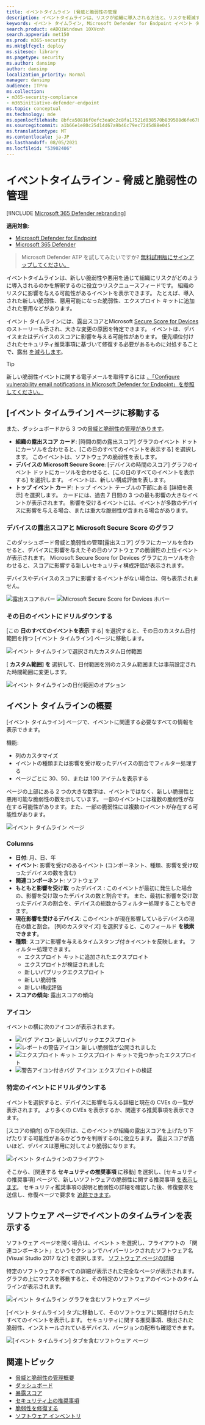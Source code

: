 ```yaml
---
title: イベントタイムライン (脅威と脆弱性の管理
description: イベントタイムラインは、リスクが組織に導入される方法と、リスクを軽減するために発生した軽減策を解釈するのに役立つリスクニュースフィードです。
keywords: イベント タイムライン, Microsoft Defender for Endpoint イベント タイムライン, Microsoft Defender for Endpoint tvm イベント タイムライン, 脅威と脆弱性の管理, Microsoft Defender for Endpoint
search.product: eADQiWindows 10XVcnh
search.appverid: met150
ms.prod: m365-security
ms.mktglfcycl: deploy
ms.sitesec: library
ms.pagetype: security
ms.author: dansimp
author: dansimp
localization_priority: Normal
manager: dansimp
audience: ITPro
ms.collection:
- m365-security-compliance
- m365initiative-defender-endpoint
ms.topic: conceptual
ms.technology: mde
ms.openlocfilehash: 8bfca50816f0efc3ea0c2c8fa17521d038570b839508d6fe67b5db7ba03b379b
ms.sourcegitcommit: a1b66e1e80c25d14d67a9b46c79ec7245d88e045
ms.translationtype: MT
ms.contentlocale: ja-JP
ms.lasthandoff: 08/05/2021
ms.locfileid: "53902406"
---
```

# <a name="event-timeline---threat-and-vulnerability-management"></a>イベントタイムライン - 脅威と脆弱性の管理

[!INCLUDE [Microsoft 365 Defender rebranding](../../includes/microsoft-defender.md)]


**適用対象:**
- [Microsoft Defender for Endpoint](https://go.microsoft.com/fwlink/?linkid=2154037)
- [Microsoft 365 Defender](https://go.microsoft.com/fwlink/?linkid=2118804)

> Microsoft Defender ATP を試してみたいですか? [無料試用版にサインアップしてください。](https://signup.microsoft.com/create-account/signup?products=7f379fee-c4f9-4278-b0a1-e4c8c2fcdf7e&ru=https://aka.ms/MDEp2OpenTrial?ocid=docs-wdatp-portaloverview-abovefoldlink)

イベントタイムラインは、新しい脆弱性や悪用を通じて組織にリスクがどのように導入されるのかを解釈するのに役立つリスクニュースフィードです。 組織のリスクに影響を与える可能性があるイベントを表示できます。 たとえば、導入された新しい脆弱性、悪用可能になった脆弱性、エクスプロイト キットに追加された悪用などがあります。

イベント タイムラインには、露出スコアと[](tvm-exposure-score.md)Microsoft [Secure Score for Devices](tvm-microsoft-secure-score-devices.md)のストーリーも示され、大きな変更の原因を特定できます。 イベントは、デバイスまたはデバイスのスコアに影響を与える可能性があります。 優先順位付けされたセキュリティ推奨事項に基づいて修復する必要があるものに対処することで、露出 [を減らします](tvm-security-recommendation.md)。

>[!TIP]
>新しい脆弱性イベントに関する電子メールを取得するには [、「Configure vulnerability email notifications in Microsoft Defender for Endpoint」を参照してください。](configure-vulnerability-email-notifications.md)

## <a name="navigate-to-the-event-timeline-page"></a>[イベント タイムライン] ページに移動する

また、ダッシュボードから 3 つの[脅威と脆弱性の管理があります](tvm-dashboard-insights.md)。

- **組織の露出スコア カード**: [時間の間の露出スコア] グラフのイベント ドットにカーソルを合わせると、[この日のすべてのイベントを表示する] を選択します。 このイベントは、ソフトウェアの脆弱性を表します。
- **デバイスの Microsoft Secure Score**: [デバイスの時間のスコア] グラフのイベント ドットにカーソルを合わせると、[この日のすべてのイベントを表示する] を選択します。 イベントは、新しい構成評価を表します。
- **トップ イベント カード**: トップ イベント テーブルの下部にある [詳細を表示] を選択します。 カードには、過去 7 日間の 3 つの最も影響の大きなイベントが表示されます。 影響を受けるイベントには、イベントが多数のデバイスに影響を与える場合、または重大な脆弱性が含まれる場合があります。

### <a name="exposure-score-and-microsoft-secure-score-for-devices-graphs"></a>デバイスの露出スコアと Microsoft Secure Score のグラフ

このダッシュボード脅威と脆弱性の管理[露出スコア] グラフにカーソルを合わせると、デバイスに影響を与えたその日のソフトウェアの脆弱性の上位イベントが表示されます。 Microsoft Secure Score for Devices グラフにカーソルを合わせると、スコアに影響する新しいセキュリティ構成評価が表示されます。

デバイスやデバイスのスコアに影響するイベントがない場合は、何も表示されません。

![露出スコアホバー ](images/tvm-event-timeline-exposure-score350.png) 
 ![ Microsoft Secure Score for Devices ホバー](images/tvm-event-timeline-device-hover360.png)

### <a name="drill-down-to-events-from-that-day"></a>その日のイベントにドリルダウンする

[この **日のすべてのイベントを表示** する] を選択すると、その日のカスタム日付範囲を持つ [イベント タイムライン] ページに移動します。

![イベント タイムラインで選択されたカスタム日付範囲](images/tvm-event-timeline-drilldown.png)

[ **カスタム範囲] を** 選択して、日付範囲を別のカスタム範囲または事前設定された時間範囲に変更します。

![イベント タイムラインの日付範囲のオプション](images/tvm-event-timeline-dates.png)

## <a name="event-timeline-overview"></a>イベント タイムラインの概要

[イベント タイムライン] ページで、イベントに関連する必要なすべての情報を表示できます。 

機能: 

- 列のカスタマイズ
- イベントの種類または影響を受け取ったデバイスの割合でフィルター処理する
- ページごとに 30、50、または 100 アイテムを表示する

ページの上部にある 2 つの大きな数字は、イベントではなく、新しい脆弱性と悪用可能な脆弱性の数を示しています。 一部のイベントには複数の脆弱性が存在する可能性があります。また、一部の脆弱性には複数のイベントが存在する可能性があります。

![イベント タイムライン ページ](images/tvm-event-timeline-overview-mixed-type.png)

### <a name="columns"></a>Columns

- **日付**: 月、日、年
- **イベント**: 影響を受けのあるイベント (コンポーネント、種類、影響を受け取ったデバイスの数を含む)
- **関連コンポーネント**: ソフトウェア
- **もともと影響を受け取** ったデバイス : このイベントが最初に発生した場合の、影響を受け取ったデバイスの数と割合です。 また、最初に影響を受け取ったデバイスの割合を、デバイスの総数からフィルター処理することもできます。
- **現在影響を受けるデバイス**: このイベントが現在影響しているデバイスの現在の数と割合。 [列のカスタマイズ] を選択すると、このフィールド **を検索できます**。
- **種類**: スコアに影響を与えるタイムスタンプ付きイベントを反映します。 フィルター処理できます。
    - エクスプロイト キットに追加されたエクスプロイト
    - エクスプロイトが検証されました
    - 新しいパブリックエクスプロイト
    - 新しい脆弱性
    - 新しい構成評価
- **スコアの傾向**: 露出スコアの傾向

### <a name="icons"></a>アイコン

イベントの横に次のアイコンが表示されます。

- ![バグ アイコン](images/tvm-black-bug-icon.png) 新しいパブリックエクスプロイト
- ![レポートの警告アイコン](images/report-warning-icon.png) 新しい脆弱性が公開されました
- ![エクスプロイト キット](images/bug-lightning-icon2.png) エクスプロイト キットで見つかったエクスプロイト
- ![警告アイコン付きバグ アイコン](images/bug-caution-icon2.png) エクスプロイトの検証

### <a name="drill-down-to-a-specific-event"></a>特定のイベントにドリルダウンする

イベントを選択すると、デバイスに影響を与える詳細と現在の CVEs の一覧が表示されます。 より多くの CVEs を表示するか、関連する推奨事項を表示できます。

[スコアの傾向] の下の矢印は、このイベントが組織の露出スコアを上げたり下げたりする可能性があるかどうかを判断するのに役立ちます。 露出スコアが高いほど、デバイスは悪用に対してより脆弱になります。

![イベント タイムラインのフライアウト](images/tvm-event-timeline-flyout500.png)

そこから、[関連する **セキュリティの推奨事項** に移動] を選択し、[セキュリティの推奨事項] ページで、新しいソフトウェアの脆弱性に関する推奨事項 [を表示します](tvm-security-recommendation.md)。 セキュリティ推奨事項の説明と脆弱性の詳細を確認した後、修復要求を送信し、修復ページで要求を [追跡できます](tvm-remediation.md)。  

## <a name="view-event-timelines-in-software-pages"></a>ソフトウェア ページでイベントのタイムラインを表示する

ソフトウェア ページを開く場合は、イベント > を選択し、フライアウトの 「関連コンポーネント」というセクションでハイパーリンクされたソフトウェア名 (Visual Studio 2017 など) を選択します。 [ソフトウェア ページの詳細](tvm-software-inventory.md#software-pages)

特定のソフトウェアのすべての詳細が表示された完全なページが表示されます。 グラフの上にマウスを移動すると、その特定のソフトウェアのイベントのタイムラインが表示されます。

![イベント タイムライン グラフを含むソフトウェア ページ](images/tvm-event-timeline-software2.png)

[イベント タイムライン] タブに移動して、そのソフトウェアに関連付けられたすべてのイベントを表示します。 セキュリティに関する推奨事項、検出された脆弱性、インストールされているデバイス、バージョンの配布も確認できます。

![[イベント タイムライン] タブを含むソフトウェア ページ](images/tvm-event-timeline-software-pages.png)

## <a name="related-topics"></a>関連トピック

- [脅威と脆弱性の管理概要](next-gen-threat-and-vuln-mgt.md)
- [ダッシュボード](tvm-dashboard-insights.md)
- [暴露スコア](tvm-exposure-score.md)
- [セキュリティ上の推奨事項](tvm-security-recommendation.md)
- [脆弱性を修復する](tvm-remediation.md)
- [ソフトウェア インベントリ](tvm-software-inventory.md)

